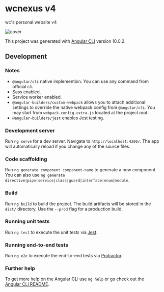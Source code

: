 # wcnexus v4
wc's personal website v4

![cover](https://i.imgur.com/4X1aCVI.png)

This project was generated with [Angular CLI](https://github.com/angular/angular-cli) version 10.0.2.

## Development

### Notes
- `@angular/cli` native implemention. You can use any command from official cli.
- Sass enabled.
- Service worker enabled.
- `@angular-builders/custom-webpack` allows you to attach additional settings to override the native webpack config from `@angular/cli`. You may start from `webpack.config.extra.js` located at the project root.
- `@angular-builders/jest` enables Jest testing.

### Development server

Run `ng serve` for a dev server. Navigate to `http://localhost:4200/`. The app will automatically reload if you change any of the source files.

### Code scaffolding

Run `ng generate component component-name` to generate a new component. You can also use `ng generate directive|pipe|service|class|guard|interface|enum|module`.

### Build

Run `ng build` to build the project. The build artifacts will be stored in the `dist/` directory. Use the `--prod` flag for a production build.

### Running unit tests

Run `ng test` to execute the unit tests via [Jest](https://jestjs.io/).

### Running end-to-end tests

Run `ng e2e` to execute the end-to-end tests via [Protractor](http://www.protractortest.org/).

### Further help

To get more help on the Angular CLI use `ng help` or go check out the [Angular CLI README](https://github.com/angular/angular-cli/blob/master/README.md).